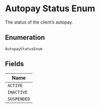 
# Autopay Status Enum

The status of the client’s autopay.

## Enumeration

`AutopayStatusEnum`

## Fields

| Name |
|  --- |
| `ACTIVE` |
| `INACTIVE` |
| `SUSPENDED` |

